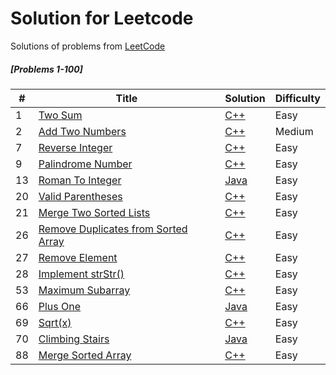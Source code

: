 # Solution for Leetcode
Solutions of problems from [LeetCode](https://leetcode.com/)


##### [Problems 1-100]
| # | Title | Solution | Difficulty |
|---| ----- | -------- | ---------- |
|1|[Two Sum](https://leetcode.com/problems/two-sum/)| [C++](https://github.com/lakshaygoyal425/Leetcode/blob/main/1-100/1.%20Two%20Sum.cpp)|Easy|
|2|[Add Two Numbers](https://leetcode.com/problems/add-two-numbers/)| [C++](https://github.com/lakshaygoyal425/Leetcode/blob/main/1-100/2.%20Add%20Two%20Numbers.cpp)|Medium|
|7|[Reverse Integer](https://leetcode.com/problems/reverse-integer/)| [C++](https://github.com/lakshaygoyal425/Leetcode/blob/main/1-100/7.%20Reverse%20Integer.cpp)|Easy
|9|[Palindrome Number](https://leetcode.com/problems/palindrome-number/)| [C++](https://github.com/lakshaygoyal425/Leetcode/blob/main/1-100/9.%20Palindrome%20Number.cpp)|Easy|
|13|[Roman To Integer](https://leetcode.com/problems/roman-to-integer/)| [Java](https://github.com/lakshaygoyal425/Leetcode/blob/main/1-100/13.%20Roman%20to%20Integer.java)|Easy|
|20|[Valid Parentheses](https://leetcode.com/problems/valid-parentheses/)| [C++](https://github.com/lakshaygoyal425/Leetcode/blob/main/1-100/20.%20Valid%20Parentheses.cpp)|Easy|
|21|[Merge Two Sorted Lists](https://leetcode.com/problems/merge-two-sorted-lists/)| [C++](https://github.com/lakshaygoyal425/Leetcode/blob/main/1-100/21.%20Merge%20Two%20Sorted%20Lists.cpp)|Easy|
|26|[Remove Duplicates from Sorted Array](https://leetcode.com/problems/remove-duplicates-from-sorted-array/)| [C++](https://github.com/lakshaygoyal425/Leetcode/blob/main/1-100/26.%20Remove%20Duplicates%20from%20Sorted%20Array.cpp)|Easy|
|27|[Remove Element](https://leetcode.com/problems/remove-element/)| [C++](https://github.com/lakshaygoyal425/Leetcode/blob/main/1-100/27.%20Remove%20Element.cpp)|Easy|
|28|[Implement strStr()](https://leetcode.com/problems/implement-strstr/)| [C++](https://github.com/lakshaygoyal425/Leetcode/blob/main/1-100/28.%20Implement%20strStr().cpp)|Easy|
|53|[Maximum Subarray](https://leetcode.com/problems/maximum-subarray/)| [C++](https://github.com/lakshaygoyal425/Leetcode/blob/main/1-100/53.%20Maximum%20Subarray.cpp)|Easy|
|66|[Plus One](https://leetcode.com/problems/plus-one/)| [Java](https://github.com/lakshaygoyal425/Leetcode/blob/main/1-100/66.%20Plus%20One.cpp)|Easy|
|69|[Sqrt(x)](https://leetcode.com/problems/sqrtx/)| [C++](https://github.com/lakshaygoyal425/Leetcode/blob/main/1-100/69.%20Sqrt(x).cpp)|Easy|
|70|[Climbing Stairs](https://leetcode.com/problems/climbing-stairs/)| [Java](https://github.com/lakshaygoyal425/Leetcode/blob/main/1-100/70.%20Climbing%20Stairs.cpp)|Easy|
|88|[Merge Sorted Array](https://leetcode.com/problems/merge-sorted-array/)| [C++](https://github.com/lakshaygoyal425/Leetcode/blob/main/1-100/88.%20Merge%20Sorted%20Array.cpp)|Easy|

